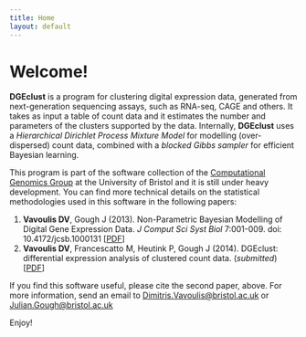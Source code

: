 ```yaml
---
title: Home
layout: default
---
```


Welcome!
========

**DGEclust** is a program for clustering digital expression data, generated from next-generation sequencing
assays, such as RNA-seq, CAGE and others. It takes as input a table of count data and it estimates the
number and parameters of the clusters supported by the data. Internally, **DGEclust** uses a *Hierarchical Dirichlet
Process Mixture Model* for modelling (over-dispersed) count data, combined with a *blocked Gibbs sampler* for
efficient Bayesian learning.
			
This program is part of the software collection of the <a href="http://bioinformatics.bris.ac.uk/" target=”_blank”>Computational Genomics Group</a>
at the University of Bristol and it is still under heavy development. You can find
more technical details on the statistical methodologies used in this software in the following
papers:

1. **Vavoulis DV**, Gough J (2013). Non-Parametric Bayesian Modelling of Digital Gene Expression Data. 
*J Comput Sci Syst Biol* 7:001-009. doi: 10.4172/jcsb.1000131 \[[PDF](http://arxiv.org/pdf/1301.4144v1.pdf)\]
2. **Vavoulis DV**, Francescatto M, Heutink P, Gough J (2014). DGEclust: differential
expression analysis of clustered count data. (*submitted*) \[[PDF](http://arxiv.org/pdf/1405.0723v1.pdf)\]

If you find this software useful, please cite the second paper, above. 
For more information, send an email to <Dimitris.Vavoulis@bristol.ac.uk> or <Julian.Gough@bristol.ac.uk>

Enjoy!

